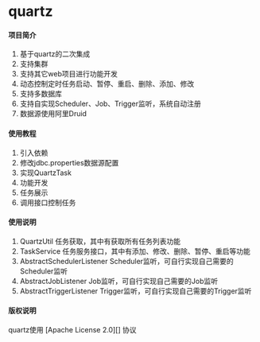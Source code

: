 # quartz

#### 项目简介
1. 基于quartz的二次集成
2. 支持集群
3. 支持其它web项目进行功能开发
4. 动态控制定时任务启动、暂停、重启、删除、添加、修改
5. 支持多数据库
6. 支持自实现Scheduler、Job、Trigger监听，系统自动注册
7. 数据源使用阿里Druid

#### 使用教程

1. 引入依赖
2. 修改jdbc.properties数据源配置
3. 实现QuartzTask
4. 功能开发
5. 任务展示
6. 调用接口控制任务

#### 使用说明

1. QuartzUtil 任务获取，其中有获取所有任务列表功能
2. TaskService 任务服务接口，其中有添加、修改、删除、暂停、重启等功能
3. AbstractSchedulerListener Scheduler监听，可自行实现自己需要的Scheduler监听
4. AbstractJobListener Job监听，可自行实现自己需要的Job监听
5. AbstractTriggerListener Trigger监听，可自行实现自己需要的Trigger监听

#### 版权说明
quartz使用 [Apache License 2.0][] 协议



